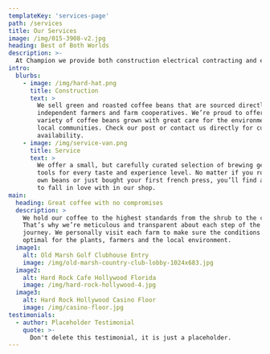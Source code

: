 ```yaml
---
templateKey: 'services-page'
path: /services
title: Our Services
image: /img/015-3908-v2.jpg
heading: Best of Both Worlds
description: >-
  At Champion we provide both construction electrical contracting and electrical service for your home, business or government facility.
intro:
  blurbs:
    - image: /img/hard-hat.png
      title: Construction
      text: >
        We sell green and roasted coffee beans that are sourced directly from
        independent farmers and farm cooperatives. We’re proud to offer a
        variety of coffee beans grown with great care for the environment and
        local communities. Check our post or contact us directly for current
        availability.
    - image: /img/service-van.png
      title: Service
      text: >
        We offer a small, but carefully curated selection of brewing gear and
        tools for every taste and experience level. No matter if you roast your
        own beans or just bought your first french press, you’ll find a gadget
        to fall in love with in our shop.
main:
  heading: Great coffee with no compromises
  description: >
    We hold our coffee to the highest standards from the shrub to the cup.
    That’s why we’re meticulous and transparent about each step of the coffee’s
    journey. We personally visit each farm to make sure the conditions are
    optimal for the plants, farmers and the local environment.
  image1:
    alt: Old Marsh Golf Clubhouse Entry
    image: /img/old-marsh-country-club-lobby-1024x683.jpg
  image2:
    alt: Hard Rock Cafe Hollywood Florida
    image: /img/hard-rock-hollywood-4.jpg
  image3:
    alt: Hard Rock Hollywood Casino Floor
    image: /img/casino-floor.jpg
testimonials:
  - author: Placeholder Testimonial
    quote: >-
      Don't delete this testimonial, it is just a placeholder.
---
```

